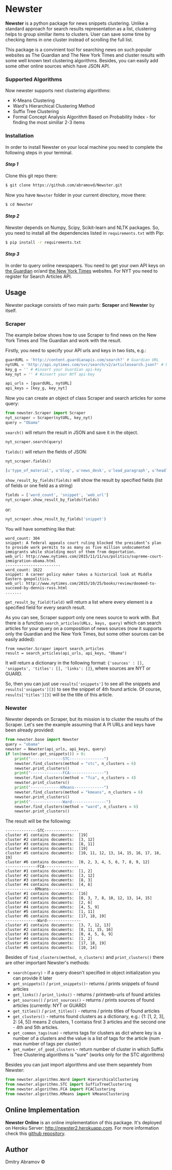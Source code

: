 # Newster
**Newster** is a python package for news snippets clustering. Unlike a standard approach for search results representation as a list, clustering helps to group simillar items to clusters. User can save some time by checking items in one cluster instead of scrolling the full list. 

This package is a convinient tool for searching news on such popular websites as The Guardian and The New York Times and cluster results with some well known text clustering algorithms. Besides, you can easily add some other online sources which have JSON API.

### Supported Algorithms

Now newster supports next clustering algorithms:

* K-Means Clustering
* Ward's Hierarchical Clustering Method
* Suffix Tree Clustering
* Formal Concept Analysis Algorithm Based on Probability Index - for finding the most simillar 2-3 items

### Installation

In order to install Newster on your local machine you need to complete the following steps in your terminal.

#### _Step 1_

Clone this git repo there:

```sh
$ git clone https://github.com/abramovd/Newster.git
```
Now you have ```Newster``` folder in your current directory, move there:
```sh
$ cd Newster
```

#### _Step 2_
Newster depends on Numpy, Scipy, Scikit-learn and NLTK packages. So, you need to install all the dependencies listed in ```requirements.txt``` with Pip:

```sh
$ pip install -r requirements.txt
```

#### _Step 3_

In order to query online newspapers. You need to get your own API keys on [the Guardian](http://open-platform.theguardian.com/access/) or/and [the New York Times](http://developer.nytimes.com/docs/reference/keys) websites. For NYT you need to register for Search Articles API.

## Usage

Newster package consists of two main parts: **Scraper** and **Newster** by itself.

### Scraper
The example below shows how to use Scraper to find news on the New York Times and The Guardian and work with the result.

Firstly, you need to specify your API urls and keys in two lists, e.g.:

```python
guardURL = 'http://content.guardianapis.com/search?' # Guardian URL
nytURL = 'http://api.nytimes.com/svc/search/v2/articlesearch.json?' # NYT URL
key_g = '' # #insert your Guardian api-key
key_nyt = '' # #insert your NYT api-key

api_urls = [guardURL, nytURL]
api_keys = [key_g, key_nyt]
```
Now you can create an object of class Scraper and search articles for some query:

```python
from newster.Scraper import Scraper
nyt_scraper = Scraper(nytURL, key_nyt)
query = "Obama"
```
```search()``` will return the result in JSON and save it in the object.
```python
nyt_scraper.search(query)
```
```fields()``` will return the fields of JSON:
```python
nyt_scraper.fields()
```
```python
[u'type_of_material', u'blog', u'news_desk', u'lead_paragraph', u'headline', u'abstract', u'print_page', u'word_count', u'_id', u'snippet', u'source', u'slideshow_credits', u'web_url', u'multimedia', u'subsection_name', u'keywords', u'byline', u'document_type', u'pub_date', u'section_name']
```
```show_result_by_fields(fields)``` will show the result by specified fields (list of fields or one field as a string)
```python
fields = ['word_count', 'snippet', 'web_url']
nyt_scraper.show_result_by_fields(fields)
```
or:
```python
nyt_scraper.show_result_by_fields('snippet')
```
You will have something like that:
```
word_count: 304
snippet: A federal appeals court ruling blocked the president’s plan to provide work permits to as many as five million undocumented immigrants while shielding most of them from deportation.
web_url: http://www.nytimes.com/2015/11/11/us/politics/supreme-court-immigration-obama.html
------------------------
word_count: 1622
snippet: A career policy maker takes a historical look at Middle Eastern geopolitics.
web_url: http://www.nytimes.com/2015/10/25/books/review/doomed-to-succeed-by-dennis-ross.html
.......
```
```get_result_by_field(field)``` will return a list where every element is a specified field for every search result.

As you can see, Scraper support only one news source to work with. But there is a function ```search_articles(URLs, keys, query)``` which can search articles for your query on a composition of news sources (now it supports only the Guardian and the New York Times, but some other sources can be easily added):

```
from newster.Scraper import search_articles
result = search_articles(api_urls, api_keys, "Obama")
```
It will return a dictionary in the following format: ```{'sources' : [], 'snippets', 'titles': [], 'links': []}```, where sources are NYT or GUARD.

So, then you can just use ```results['snippets']``` to see all the snippets and ```results['snippets'][3]``` to see the snippet of 4th found article. Of course, ```results['titles'][3]``` will be the title of this article.

### Newster

Newster depends on Scraper, but its mission is to cluster the results of the Scraper. Let's see the example assuming that A PI URLs and keys have been already provided:

```python
from newster.base import Newster
query = "obama"
newster = Newster(api_urls, api_keys, query)
if len(newster.get_snippets()) > 0:
    print("--------------STC---------------")
    newster.find_clusters(method = "stc", n_clusters = 6)
    newster.print_clusters()
    print("--------------FCA---------------")
    newster.find_clusters(method = "fca", n_clusters = 4)
    newster.print_clusters()
    print("-------------KMeans-------------")
    newster.find_clusters(method = "kmeans", n_clusters = 6)
    newster.print_clusters()
    print("--------------Ward---------------")
    newster.find_clusters(method = "ward", n_clusters = 6)
    newster.print_clusters()
```
The result will be the following:
```
--------------STC---------------
cluster #1 contains documents:  [19]
cluster #2 contains documents:  [3, 12]
cluster #3 contains documents:  [8, 11]
cluster #4 contains documents:  [19]
cluster #5 contains documents:  [10, 11, 12, 13, 14, 15, 16, 17, 18, 19]
cluster #6 contains documents:  [0, 2, 3, 4, 5, 6, 7, 8, 9, 12]
--------------FCA---------------
cluster #1 contains documents:  [1, 2]
cluster #2 contains documents:  [3, 12]
cluster #3 contains documents:  [8, 3]
cluster #4 contains documents:  [4, 6]
-------------KMeans-------------
cluster #1 contains documents:  [16]
cluster #2 contains documents:  [0, 3, 7, 8, 10, 12, 13, 14, 15]
cluster #3 contains documents:  [2, 6]
cluster #4 contains documents:  [4, 5, 9]
cluster #5 contains documents:  [1, 11]
cluster #6 contains documents:  [17, 18, 19]
--------------Ward---------------
cluster #1 contains documents:  [3, 7, 12, 13]
cluster #2 contains documents:  [8, 11, 15, 16]
cluster #3 contains documents:  [0, 4, 5, 6, 9]
cluster #4 contains documents:  [1, 2]
cluster #5 contains documents:  [17, 18, 19]
cluster #6 contains documents:  [10, 14]
```
Besides of ```find_clusters(method, n_clusters)``` and ```print_clusters()``` there are other important Newster's methods:

* ```search(query)``` - if a query doesn't specified in object initialization you can provide it later
* ```get_snippets()```  / ```print_snippets()```- returns / prints snippets of found articles
* ```get_links()``` / ```print_links()``` - returns / printweb-urls of found articles
* ```get_sources()``` / ```print_sources()``` - returns / prints sources of found articles (currently: NYT or GUARD)
* ```get_titles()``` / ```print_titles()``` - returns / prints titles of found articles
* ```get_clusters()``` - returns found clusters as a dictionary, e.g.: {1: [1, 2, 3], 2: [4, 5]} means 2 clusters, 1 contaiss first 3 articles and the second one - 4th and 5th articles.
* ```get_common_tags(num)``` - returns tags for clusters as dict where key is a number of a clusters and the value is a list of tags for the article (num - max number of tags per cluster)
* ```get_number_of_good_clusters``` - return number of cluster in which Suffix Tree Clustering algorithms is "sure" (works only for the STC algorithms)

Besides you can just import algorithms and use them separetely from Newster:

```python
from newster.algorithms.Ward import HierarchicalClustering
from newster.algorithms.STC import SuffixTreeClustering
from newster.algorithms.FCA import FCAClustering
from newster.algorithms.KMeans import kMeansClustering
```

## Online Implementation
**Newster Online** is an online implementation of this package. It's deployed on Heroku Server: http://newster2.herokuapp.com. For more information check this [github repository](https://github.com/abramovd/Newster-Online).

## Author
Dmitry Abramov &copy;
